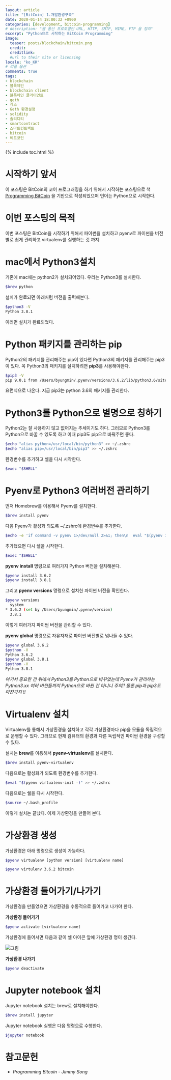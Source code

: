 ```yaml
---
layout: article
title: "[BitCoin] 1.개발환경구축"
date: 2020-01-14 18:00:32 +0900
categories: [development, bitcoin-programming]
# description: "웹 통신 프로토콜인 URL, HTTP, SMTP, MIME, FTP 을 정리"
excerpt: "Python으로 시작하는 BitCoin Programming"
image:
  teaser: posts/blockchain/bitcoin.png
  credit: 
  creditlink: 
  #url to their site or licensing
locale: "ko_KR"
# 리플 옵션
comments: true
tags:
- blockchain
- 블록체인
- blockchain client
- 블록체인 클라이언트
- geth
- 게스
- Geth 환경설정
- solidity
- 솔리디티
- smartcontract
- 스마트컨트랙트
- bitcoin
- 비트코인
---
```

{% include toc.html %}

# 시작하기 앞서  

이 포스팅은 BitCoin의 코어 프로그래밍을 하기 위해서 시작하는 포스팅으로 책 [Programming BitCoin](https://book.naver.com/bookdb/book_detail.nhn?bid=16242884) 을 기반으로 작성되었으며 언어는 Python으로 시작한다.  
  
  
# 이번 포스팅의 목적  

이번 포스팅은 BitCoin을 시작하기 위해서 파이썬을 설치하고 pyenv로 파이썬을 버전별로 쉽게 관리하고 virtualenv를 실행하는 것 까지 
  
  
# mac에서 Python3설치  

기존에 mac에는 python2가 설치되어있다. 우리는 Python3를 설치한다.

```bash
$brew python
```

설치가 완료되면 아래처럼 버전을 출력해본다.

```bash
$python3 -V
Python 3.8.1
```

이러면 설치가 완료되었다.

# Python 패키지를 관리하는 pip  

Python2의 패키지를 관리해주는 pip이 있다면 Python3의 패키지를 관리해주는 pip3이 있다. 꼭 Python3의 패키지를 설치하려면 **pip3**를 사용해야한다.

```bash
$pip3 -V
pip 9.0.1 from /Users/byungmin/.pyenv/versions/3.6.2/lib/python3.6/site-packages (python 3.6)
```

요런식으로 나온다. 지금 pip3는 python 3.6의 패키지를 관리한다.  

# Python3를 Python으로 별명으로 칭하기  

Python2는 잘 사용하지 않고 없어지는 추세이기도 하다. 그러므로 Python3를 Python으로 바꿀 수 있도록 하고 이때 pip3도 pip으로 바꿔주면 좋다.

```bash
$echo "alias python=/usr/local/bin/python3" >> ~/.zshrc
$echo "alias pip=/usr/local/bin/pip3" >> ~/.zshrc
```

환경변수를 추가하고 쉘을 다시 시작한다.

```bash
$exec "$SHELL"
```

# Pyenv로 Python3 여러버전 관리하기  

먼저 Homebrew를 이용해서 Pyenv를 설치한다.

```bash
$brew install pyenv
```

다음 Pyenv가 활성화 되도록 ~/.zshrc에 환경변수를 추가한다.  

```bash
$echo -e 'if command -v pyenv 1>/dev/null 2>&1; then\n  eval "$(pyenv init -)"\nfi' >> ~/.bash_profile
```

추가했으면 다시 쉘을 시작한다.  

```bash
$exec "$SHELL"
```
  
**pyenv install** 명령으로 여러가지 Python 버전을 설치해본다.  

```bash
$pyenv install 3.6.2
$pyenv install 3.8.1
```
  
그리고 **pyenv versions** 명령으로 설치한 파이썬 버전을 확인한다.

```bash
$pyenv versions
  system
* 3.6.2 (set by /Users/byungmin/.pyenv/version)
  3.8.1
```

이렇게 여러가지 파이썬 버전을 관리할 수 있다.  

**pyenv global** 명령으로 자유자재로 파이썬 버전별로 넘나들 수 있다.  

```bash
$pyenv global 3.6.2
$python -V
Python 3.6.2
$pyenv global 3.8.1
$python -V
Python 3.8.1
```

*여기서 중요한 건 위에서 Python3를 Python으로 바꾸었는데 Pyenv가 관리하는 Python3.xx 여러 버전들까지 Python으로 바뀐 건 아니니 주의!! 물론 pip과 pip3도 마찬가지 !!*

# Virtualenv 설치
Virtualenv를 통해서 가상환경을 설치하고 각각 가상환경마다 pip을 모듈을 독립적으로 운행할 수 있다. 그러므로 현재 컴퓨터의 환경과 다른 독립적인 파이썬 환경을 구성할 수 있다.  

설치는 **brew**를 이용해서 **pyenv-virtualenv**를 설치한다.

```bash
$brew install pyenv-virtualenv
```

다음으로는 활성화가 되도록 환경변수를 추가한다.  

```bash
$eval "$(pyenv virtualenv-init -)" >> ~/.zshrc
```

다음으로는 쉘을 다시 시작한다.  

```bash
$source ~/.bash_profile
```
이렇게 설치는 끝났다. 이제 가상환경을 만들어 본다.  

# 가상환경 생성

가상환경은 아래 명령으로 생성이 가능하다.

```bash
$pyenv virtualenv [python version] [virtualenv name] 
```
```bash
$pyenv virtulenv 3.6.2 bitcoin
```

# 가상환경 들어가기/나가기

가상환경을 만들었으면 가상환경을 수동적으로 들어가고 나가야 한다.  

**가상환경 들어가기**  
```bash
$pyenv activate [virtualenv name]
```

가상환경에 들어서면 다음과 같이 쉘 아이콘 앞에 가상환경 명이 생긴다.  

![그림](/images/img/blockchain-bitcoin/가상환경진입.png)
  
**가상환경 나가기**
```bash
$pyenv deactivate
```

# Jupyter notebook 설치

Jupyter notebook 설치는 brew로 설치해야한다.  

```bash
$brew install jupyter
```

Jupyter notebook 실행은 다음 명령으로 수행한다.  

```bash
$jupyter notebook
```


# 참고문헌
- *Programming Bitcoin - Jimmy Song*



